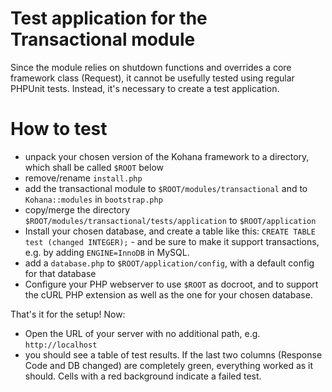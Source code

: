 Test application for the Transactional module
=============================================
Since the module relies on shutdown functions and overrides a core framework class (Request), it cannot be usefully tested using regular PHPUnit tests. Instead, it's necessary to create a test application.

How to test
===========
* unpack your chosen version of the Kohana framework to a directory, which shall be called `$ROOT` below
* remove/rename `install.php`
* add the transactional module to `$ROOT/modules/transactional` and to `Kohana::modules` in `bootstrap.php`
* copy/merge the directory `$ROOT/modules/transactional/tests/application` to `$ROOT/application`
* Install your chosen database, and create a table like this: `CREATE TABLE test (changed INTEGER);` - and be sure to make it support transactions, e.g. by adding `ENGINE=InnoDB` in MySQL.  
* add a `database.php` to `$ROOT/application/config`, with a default config for that database
* Configure your PHP webserver to use `$ROOT` as docroot, and to support the cURL PHP extension as well as the one for your chosen database.

That's it for the setup! Now:

* Open the URL of your server with no additional path, e.g. `http://localhost`
* you should see a table of test results. If the last two columns (Response Code and DB changed) are completely green, everything worked as it should. Cells with a red background indicate a failed test.